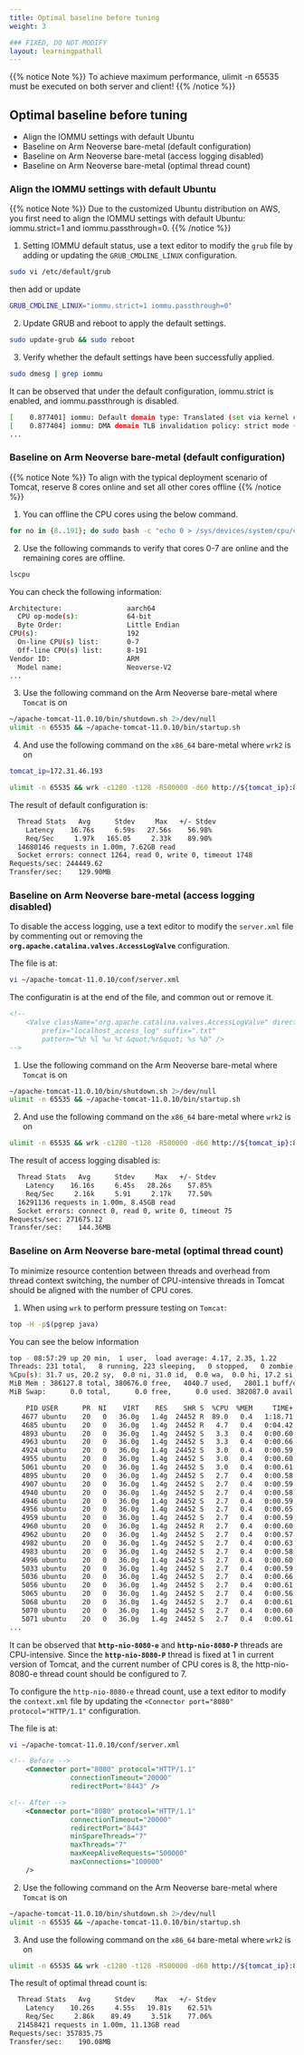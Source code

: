 ```yaml
---
title: Optimal baseline before tuning
weight: 3

### FIXED, DO NOT MODIFY
layout: learningpathall
---
```


{{% notice Note %}}
To achieve maximum performance, ulimit -n 65535 must be executed on both server and client!
{{% /notice %}}

## Optimal baseline before tuning
- Align the IOMMU settings with default Ubuntu
- Baseline on Arm Neoverse bare-metal (default configuration)
- Baseline on Arm Neoverse bare-metal (access logging disabled)
- Baseline on Arm Neoverse bare-metal (optimal thread count)

### Align the IOMMU settings with default Ubuntu

{{% notice Note %}}
Due to the customized Ubuntu distribution on AWS, you first need to align the IOMMU settings with default Ubuntu: iommu.strict=1 and iommu.passthrough=0.
{{% /notice %}}

1. Setting IOMMU default status, use a text editor to modify the `grub` file by adding or updating the `GRUB_CMDLINE_LINUX` configuration.

```bash
sudo vi /etc/default/grub
```
then add or update
```bash
GRUB_CMDLINE_LINUX="iommu.strict=1 iommu.passthrough=0"
```

2. Update GRUB and reboot to apply the default settings.
```bash
sudo update-grub && sudo reboot
```

3. Verify whether the default settings have been successfully applied.
```bash
sudo dmesg | grep iommu
```
It can be observed that under the default configuration, iommu.strict is enabled, and iommu.passthrough is disabled.
```bash
[    0.877401] iommu: Default domain type: Translated (set via kernel command line)
[    0.877404] iommu: DMA domain TLB invalidation policy: strict mode (set via kernel command line)
...
```

### Baseline on Arm Neoverse bare-metal (default configuration)

{{% notice Note %}}
To align with the typical deployment scenario of Tomcat, reserve 8 cores online and set all other cores offline
{{% /notice %}}

1. You can offline the CPU cores using the below command.
```bash
for no in {8..191}; do sudo bash -c "echo 0 > /sys/devices/system/cpu/cpu${no}/online"; done
```
2. Use the following commands to verify that cores 0-7 are online and the remaining cores are offline.
```bash
lscpu
```
You can check the following information:
```bash
Architecture:                aarch64
  CPU op-mode(s):            64-bit
  Byte Order:                Little Endian
CPU(s):                      192
  On-line CPU(s) list:       0-7
  Off-line CPU(s) list:      8-191
Vendor ID:                   ARM
  Model name:                Neoverse-V2
...
```

3. Use the following command on the Arm Neoverse bare-metal where `Tomcat` is on
```bash
~/apache-tomcat-11.0.10/bin/shutdown.sh 2>/dev/null
ulimit -n 65535 && ~/apache-tomcat-11.0.10/bin/startup.sh
```

4. And use the following command on the `x86_64` bare-metal where `wrk2` is on
```bash
tomcat_ip=172.31.46.193
```
```bash
ulimit -n 65535 && wrk -c1280 -t128 -R500000 -d60 http://${tomcat_ip}:8080/examples/servlets/servlet/HelloWorldExample
```

The result of default configuration is:
```bash
  Thread Stats   Avg      Stdev     Max   +/- Stdev
    Latency    16.76s     6.59s   27.56s    56.98%
    Req/Sec     1.97k   165.05     2.33k    89.90%
  14680146 requests in 1.00m, 7.62GB read
  Socket errors: connect 1264, read 0, write 0, timeout 1748
Requests/sec: 244449.62
Transfer/sec:    129.90MB
```

### Baseline on Arm Neoverse bare-metal (access logging disabled)
To disable the access logging, use a text editor to modify the `server.xml` file by commenting out or removing the **`org.apache.catalina.valves.AccessLogValve`** configuration.

The file is at:
```bash
vi ~/apache-tomcat-11.0.10/conf/server.xml
```

The configuratin is at the end of the file, and common out or remove it.
```xml
<!-- 
    <Valve className="org.apache.catalina.valves.AccessLogValve" directory="logs"
        prefix="localhost_access_log" suffix=".txt"
        pattern="%h %l %u %t &quot;%r&quot; %s %b" />
-->
```

1. Use the following command on the Arm Neoverse bare-metal where `Tomcat` is on
```bash
~/apache-tomcat-11.0.10/bin/shutdown.sh 2>/dev/null
ulimit -n 65535 && ~/apache-tomcat-11.0.10/bin/startup.sh
```

2. And use the following command on the `x86_64` bare-metal where `wrk2` is on
```bash
ulimit -n 65535 && wrk -c1280 -t128 -R500000 -d60 http://${tomcat_ip}:8080/examples/servlets/servlet/HelloWorldExample
```

The result of access logging disabled is:
```bash
  Thread Stats   Avg      Stdev     Max   +/- Stdev
    Latency    16.16s     6.45s   28.26s    57.85%
    Req/Sec     2.16k     5.91     2.17k    77.50%
  16291136 requests in 1.00m, 8.45GB read
  Socket errors: connect 0, read 0, write 0, timeout 75
Requests/sec: 271675.12
Transfer/sec:    144.36MB
```

### Baseline on Arm Neoverse bare-metal (optimal thread count)
To minimize resource contention between threads and overhead from thread context switching, the number of CPU-intensive threads in Tomcat should be aligned with the number of CPU cores.

1. When using `wrk` to perform pressure testing on `Tomcat`:
```bash
top -H -p$(pgrep java)
```

You can see the below information
```bash
top - 08:57:29 up 20 min,  1 user,  load average: 4.17, 2.35, 1.22
Threads: 231 total,   8 running, 223 sleeping,   0 stopped,   0 zombie
%Cpu(s): 31.7 us, 20.2 sy,  0.0 ni, 31.0 id,  0.0 wa,  0.0 hi, 17.2 si,  0.0 st
MiB Mem : 386127.8 total, 380676.0 free,   4040.7 used,   2801.1 buff/cache
MiB Swap:      0.0 total,      0.0 free,      0.0 used. 382087.0 avail Mem

    PID USER      PR  NI    VIRT    RES    SHR S  %CPU  %MEM     TIME+ COMMAND
   4677 ubuntu    20   0   36.0g   1.4g  24452 R  89.0   0.4   1:18.71 http-nio-8080-P
   4685 ubuntu    20   0   36.0g   1.4g  24452 R   4.7   0.4   0:04.42 http-nio-8080-A
   4893 ubuntu    20   0   36.0g   1.4g  24452 S   3.3   0.4   0:00.60 http-nio-8080-e
   4963 ubuntu    20   0   36.0g   1.4g  24452 S   3.3   0.4   0:00.66 http-nio-8080-e
   4924 ubuntu    20   0   36.0g   1.4g  24452 S   3.0   0.4   0:00.59 http-nio-8080-e
   4955 ubuntu    20   0   36.0g   1.4g  24452 S   3.0   0.4   0:00.60 http-nio-8080-e
   5061 ubuntu    20   0   36.0g   1.4g  24452 S   3.0   0.4   0:00.61 http-nio-8080-e
   4895 ubuntu    20   0   36.0g   1.4g  24452 S   2.7   0.4   0:00.58 http-nio-8080-e
   4907 ubuntu    20   0   36.0g   1.4g  24452 S   2.7   0.4   0:00.59 http-nio-8080-e
   4940 ubuntu    20   0   36.0g   1.4g  24452 S   2.7   0.4   0:00.58 http-nio-8080-e
   4946 ubuntu    20   0   36.0g   1.4g  24452 S   2.7   0.4   0:00.59 http-nio-8080-e
   4956 ubuntu    20   0   36.0g   1.4g  24452 S   2.7   0.4   0:00.65 http-nio-8080-e
   4959 ubuntu    20   0   36.0g   1.4g  24452 S   2.7   0.4   0:00.59 http-nio-8080-e
   4960 ubuntu    20   0   36.0g   1.4g  24452 R   2.7   0.4   0:00.60 http-nio-8080-e
   4962 ubuntu    20   0   36.0g   1.4g  24452 S   2.7   0.4   0:00.57 http-nio-8080-e
   4982 ubuntu    20   0   36.0g   1.4g  24452 S   2.7   0.4   0:00.63 http-nio-8080-e
   4983 ubuntu    20   0   36.0g   1.4g  24452 S   2.7   0.4   0:00.58 http-nio-8080-e
   4996 ubuntu    20   0   36.0g   1.4g  24452 S   2.7   0.4   0:00.60 http-nio-8080-e
   5033 ubuntu    20   0   36.0g   1.4g  24452 S   2.7   0.4   0:00.59 http-nio-8080-e
   5036 ubuntu    20   0   36.0g   1.4g  24452 S   2.7   0.4   0:00.66 http-nio-8080-e
   5056 ubuntu    20   0   36.0g   1.4g  24452 S   2.7   0.4   0:00.61 http-nio-8080-e
   5065 ubuntu    20   0   36.0g   1.4g  24452 S   2.7   0.4   0:00.56 http-nio-8080-e
   5068 ubuntu    20   0   36.0g   1.4g  24452 S   2.7   0.4   0:00.61 http-nio-8080-e
   5070 ubuntu    20   0   36.0g   1.4g  24452 S   2.7   0.4   0:00.60 http-nio-8080-e
   5071 ubuntu    20   0   36.0g   1.4g  24452 S   2.7   0.4   0:00.61 http-nio-8080-e
...
```

It can be observed that **`http-nio-8080-e`** and **`http-nio-8080-P`** threads are CPU-intensive.
Since the __`http-nio-8080-P`__ thread is fixed at 1 in current version of Tomcat, and the current number of CPU cores is 8, the http-nio-8080-e thread count should be configured to 7.

To configure the `http-nio-8080-e` thread count, use a text editor to modify the `context.xml` file by updating the `<Connector port="8080" protocol="HTTP/1.1"` configuration.

The file is at:
```bash
vi ~/apache-tomcat-11.0.10/conf/server.xml
```


```xml
<!-- Before -->
    <Connector port="8080" protocol="HTTP/1.1"
               connectionTimeout="20000"
               redirectPort="8443" />
```

```xml
<!-- After -->
    <Connector port="8080" protocol="HTTP/1.1"
               connectionTimeout="20000"
               redirectPort="8443"
               minSpareThreads="7"
               maxThreads="7"
               maxKeepAliveRequests="500000"
               maxConnections="100000"
    />
```

2. Use the following command on the Arm Neoverse bare-metal where `Tomcat` is on
```bash
~/apache-tomcat-11.0.10/bin/shutdown.sh 2>/dev/null
ulimit -n 65535 && ~/apache-tomcat-11.0.10/bin/startup.sh
```

3. And use the following command on the `x86_64` bare-metal where `wrk2` is on
```bash
ulimit -n 65535 && wrk -c1280 -t128 -R500000 -d60 http://${tomcat_ip}:8080/examples/servlets/servlet/HelloWorldExample
```

The result of optimal thread count is:
```bash
  Thread Stats   Avg      Stdev     Max   +/- Stdev
    Latency    10.26s     4.55s   19.81s    62.51%
    Req/Sec     2.86k    89.49     3.51k    77.06%
  21458421 requests in 1.00m, 11.13GB read
Requests/sec: 357835.75
Transfer/sec:    190.08MB
```
